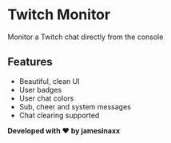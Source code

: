 # Twitch Monitor

Monitor a Twitch chat directly from the console

## Features

- Beautiful, clean UI
- User badges
- User chat colors
- Sub, cheer and system messages
- Chat clearing supported

**Developed with ❤️ by jamesinaxx**
